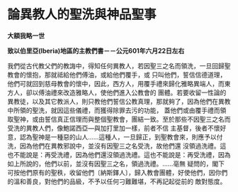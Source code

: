 # 論異教人的聖洗與神品聖事


**大額我略一世**

**致以伯里亞(Iberia)地區的主教們書－－公元601年六月22日左右**





我們從古代教父們的教誨中，得知任何異教人，若因聖三之名而領洗，一旦回歸聖教會的懷抱，那就祗給他們傅油，或給他們覆手，或
只叫他們，誓信信德道理，他們可就回到慈母教會的懷中，因此，西方人，用覆手禮來歸化雅略異端人，而東方人，卻以傅油禮來改造雅略人，使他們進入公教會的
團體。若要收留一性論的異教徒，以及其它教派人，則只教他們誓信公教真理，那就夠了，因為他們在異教中所領的聖洗，就因這些儀禮，而獲得除罪去污的功能，
蓋他們或由覆手禮而領取聖神，或由誓信真正信理而與整個聖教會，團結一致。至於那些不因聖三之名而受洗的異教人們，像鮑諾西亞—與加打里加一樣，前者不信
主基督，後者不懷好意，認為聖神是一種惡的山人……這種人，一旦歸正，到聖教會來，則應予以付洗，因為他們在異教邪說中，並沒有因聖三之名受洗，故他們還
沒領過洗禮。這也不能說是：再受洗禮，因為他們還沒領過洗禮。這也不能說是：再受洗禮，因為如上所說的，他們以前，並沒有因聖三之名，領過洗禮。……亳無
疑問的，閣下可按他們原有的聖秩，收留他們〔納斯鐸人〕，歸入教會團體，好使他們，因你們的溫和善良，對他們的品級，不予以任何刁難難堪，不再記起從前的
敵對態度。

